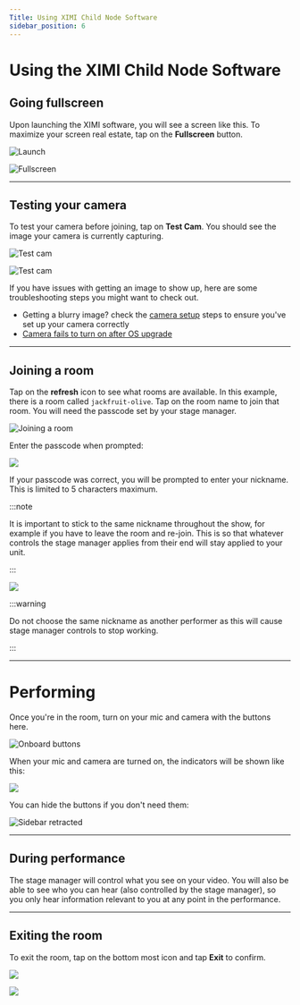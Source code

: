 ```yaml
---
Title: Using XIMI Child Node Software
sidebar_position: 6
---
```


# Using the XIMI Child Node Software

## Going fullscreen

Upon launching the XIMI software, you will see a screen like this. To maximize your screen real estate, tap on the **Fullscreen** button.

![Launch](/img/new-user-manual/child-raspi/10-fullscreen.png)

![Fullscreen](/img/new-user-manual/child-raspi/11-refresh.png)

---

## Testing your camera

To test your camera before joining, tap on **Test Cam**. You should see the image your camera is currently capturing.

![Test cam](/img/new-user-manual/child-raspi/13-testcam.png)

![Test cam](/img/new-user-manual/child-raspi/14-testcam.png)

If you have issues with getting an image to show up, here are some troubleshooting steps you might want to check out.

- Getting a blurry image? check the [camera setup](/docs/user-manual/performers/troubleshooting/camera-setup) steps to ensure you've set up your camera correctly
- [Camera fails to turn on after OS upgrade](/docs/user-manual/performers/troubleshooting/camera-doesnt-turn-on-after-os-upgrade)

---

## Joining a room

Tap on the **refresh** icon to see what rooms are available. In this example, there is a room called `jackfruit-olive`. Tap on the room name to join that room. You will need the passcode set by your stage manager.

![Joining a room](/img/new-user-manual/child-raspi/12-rooms.png)

<!-- ![](/img/new-user-manual/child-raspi/15-testaudio.png)

![](/img/new-user-manual/child-raspi/16-testaudio.png) -->

Enter the passcode when prompted:

![](/img/new-user-manual/child-raspi/17-password.png)

If your passcode was correct, you will be prompted to enter your nickname. This is limited to 5 characters maximum.

:::note

It is important to stick to the same nickname throughout the show, for example if you have to leave the room and re-join. This is so that whatever controls the stage manager applies from their end will stay applied to your unit.

:::

![](/img/new-user-manual/child-raspi/18-name.png)

:::warning

Do not choose the same nickname as another performer as this will cause stage manager controls to stop working.

:::

---

# Performing

Once you're in the room, turn on your mic and camera with the buttons here.

![Onboard buttons](/img/new-user-manual/child-raspi/19-joined.png)

When your mic and camera are turned on, the indicators will be shown like this:

![](/img/new-user-manual/child-raspi/20-joined.png)

You can hide the buttons if you don't need them:

![Sidebar retracted](/img/new-user-manual/child-raspi/21-joined.png)

---

## During performance

The stage manager will control what you see on your video. You will also be able to see who you can hear (also controlled by the stage manager), so you only hear information relevant to you at any point in the performance.

---

## Exiting the room

To exit the room, tap on the bottom most icon and tap **Exit** to confirm.

![](/img/new-user-manual/child-raspi/22-joined.png)

![](/img/new-user-manual/child-raspi/23-exit.png)
